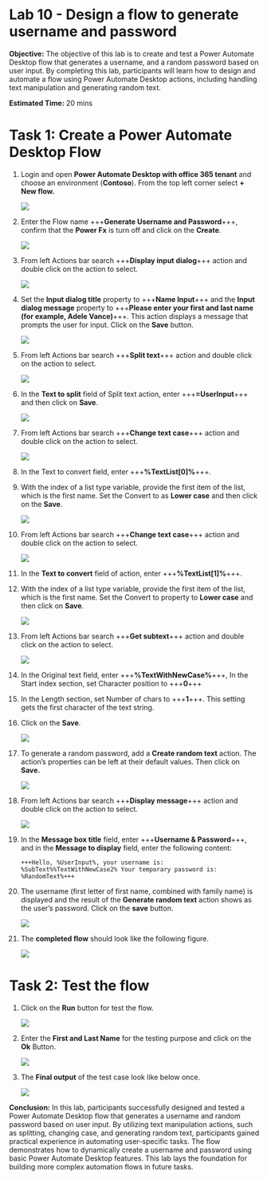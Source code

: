 # Lab 10 - Design a flow to generate username and password​

**Objective:** The objective of this lab is to create and test a Power
Automate Desktop flow that generates a username, and a random password
based on user input. By completing this lab, participants will learn how
to design and automate a flow using Power Automate Desktop actions,
including handling text manipulation and generating random text.

**Estimated Time:** 20 mins

# Task 1: Create a Power Automate Desktop Flow

1.  Login and open **Power Automate Desktop with office 365 tenant** and
    choose an environment (**Contoso**). From the top left corner select
    **+ New flow.**

    ![](./media/image1.png)

2.  Enter the Flow name +++**Generate Username and Password**+++, confirm that 
    the **Power Fx** is turn off and click on the **Create**.

    ![](./media/imageaz.png)


3.  From left Actions bar search +++**Display input dialog**+++ action and
    double click on the action to select.

    ![](./media/image3.png)


4.  Set the **Input dialog title** property to +++**Name Input**+++ and
    the **Input dialog message** property to +++**Please enter your first
    and last name (for example, Adele Vance)**+++. This action displays a
    message that prompts the user for input. Click on the **Save**
    button.

    ![](./media/image4.png)


5.  From left Actions bar search +++**Split text**+++ action and double click
    on the action to select.

     ![](./media/image5.png)


6.  In the **Text to split** field of Split text action,
    enter +++**=UserInput**+++ and then click on **Save**.

    ![](./media/image6.png)


7.  From left Actions bar search +++**Change text case**+++ action and double
    click on the action to select.

    ![](./media/image7.png)


8.  In the Text to convert field, enter +++**%TextList\[0\]%**+++. 

9.  With the index of a list type variable, provide the first item of
    the list, which is the first name. Set the Convert to as **Lower
    case** and then click on the **Save**.

    ![](./media/image8.png)


10. From left Actions bar search +++**Change text case**+++ action and double
    click on the action to select.

    ![](./media/image9.png)

11. In the **Text to convert** field of action, enter
    +++**%TextList[1]%**+++.

12. With the index of a list type variable, provide the first item of
    the list, which is the first name. Set the Convert to property to
    **Lower case** and then click on **Save**.

    ![](./media/image10.png)


13. From left Actions bar search +++**Get subtext**+++ action and double click
    on the action to select.

    ![](./media/image11.png)


14. In the Original text field, enter +++**%TextWithNewCase%**+++, In the
    Start index section, set Character position to +++**0**+++

15. In the Length section, set Number of chars to +++**1**+++. This setting
    gets the first character of the text string.

16. Click on the **Save**.

    ![](./media/image12.png)


17. To generate a random password, add a **Create random text** action.
    The action’s properties can be left at their default values. Then
    click on **Save.**

    ![](./media/image13.png)


18. From left Actions bar search +++**Display message**+++ action and double
    click on the action to select.

    ![](./media/image14.png)


19. In the **Message box title** field, enter +++**Username & Password**+++,
    and in the **Message to display** field, enter the following
    content:

        +++Hello, %UserInput%, your username is: %SubText%%TextWithNewCase2% Your temporary password is: %RandomText%+++

20. The username (first letter of first name, combined with family name)
    is displayed and the result of the **Generate random text** action
    shows as the user’s password. Click on the **save** button.

    ![](./media/image15.png)


21. The **completed flow** should look like the following figure.

    ![](./media/image16.png)


# Task 2: Test the flow

1.  Click on the **Run** button for test the flow.

    ![](./media/image17.png)


2.  Enter the **First and Last Name** for the testing purpose and click
    on the **Ok** Button.

    ![](./media/image18.png)


3.  The **Final output** of the test case look like below once.

      ![](./media/image19.png)


**Conclusion:** In this lab, participants successfully designed and
tested a Power Automate Desktop flow that generates a username and
random password based on user input. By utilizing text manipulation
actions, such as splitting, changing case, and generating random text,
participants gained practical experience in automating user-specific
tasks. The flow demonstrates how to dynamically create a username and
password using basic Power Automate Desktop features. This lab lays
the foundation for building more complex automation flows in future
tasks.
